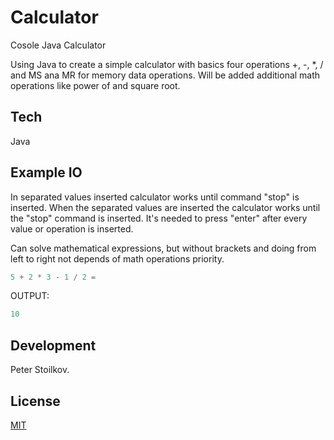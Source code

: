 # Calculator
Cosole Java Calculator

Using Java to create a simple calculator with basics four operations +, -, *, / and MS ana MR for memory data operations. Will be added additional math operations like power of and square root.

## Tech

Java

## Example IO

In separated values inserted calculator works until command "stop" is inserted. When the separated values are inserted the calculator works until the "stop" command is inserted. It's needed to press "enter" after every value or operation is inserted.

Can solve mathematical expressions, but without brackets and doing from left to right not depends of math operations priority.

```python
5 + 2 * 3 - 1 / 2 =  
```

OUTPUT:
```python
10
```

## Development

Peter Stoilkov.

## License

[MIT](https://choosealicense.com/licenses/mit/)
